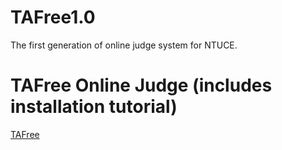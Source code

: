 # TAFree1.0
The first generation of online judge system for NTUCE.

# TAFree Online Judge (includes installation tutorial)
[TAFree](http://140.112.12.112)
